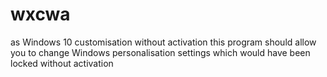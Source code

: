# wxcwa
as
Windows 10 customisation without activation
this program should allow you to change Windows personalisation settings which would have been locked without activation
